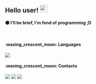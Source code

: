 ## Hello user! <img src="https://raw.githubusercontent.com/zluvsand/zluvsand/master/wave.gif" height="25px" width="25px">

#### :new_moon: I'll be brief, I'm fond of programming ;D

<br>

<h4>:waxing_crescent_moon: Languages</h4>
<img src="https://github-readme-stats.vercel.app/api/top-langs?username=ivanchapler&layout=compact&theme=dark"/>

<h4>:waning_crescent_moon: Contacts</h4>

[![](https://img.shields.io/badge/Vk-12100E?style=for-the-badge&logo=vk&color=blue)](https://vk.com/krahmalovv)
[![](https://img.shields.io/badge/Habr-12100E?style=for-the-badge&logo=habr&color=lightblue)](https://habr.com/ru/users/IvanChapler/)
[![](https://img.shields.io/badge/Telegram-12100E?style=for-the-badge&logo=telegram&logoColor=9ch&color=9cf)](https://t.me/Tsukoumi)




<!--
[![](https://img.shields.io/badge/linkedin-%230077B5.svg?style=for-the-badge&logo=linkedin)](https://www.linkedin.com/in/zluvsand/)
-->
